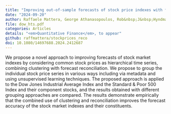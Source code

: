 ```yaml
---
title: "Improving out-of-sample forecasts of stock price indexes with forecast reconciliation and clustering"
date: "2024-09-20"
author: Raffaele Mattera, George Athanasopoulos, Rob&nbsp;J&nbsp;Hyndman
file: dow_hts.pdf
categories: Articles
details: "<em>Quantitative Finance</em>, to appear"
github: raffmattera/stockprices_reco
doi: 10.1080/14697688.2024.2412687
---
```


We propose a novel approach to improving forecasts of stock market indexes by considering common stock prices as hierarchical time series, combining clustering with forecast reconciliation. We propose to group the individual stock price series in various ways including via metadata and using unsupervised learning techniques. The proposed approach is applied to the Dow Jones Industrial Average Index and the Standard & Poor 500 Index and their component stocks, and the results obtained with different grouping approaches are compared. The results demonstrate empirically that the combined use of clustering and reconciliation improves the forecast accuracy of the stock market indexes and their constituents.
